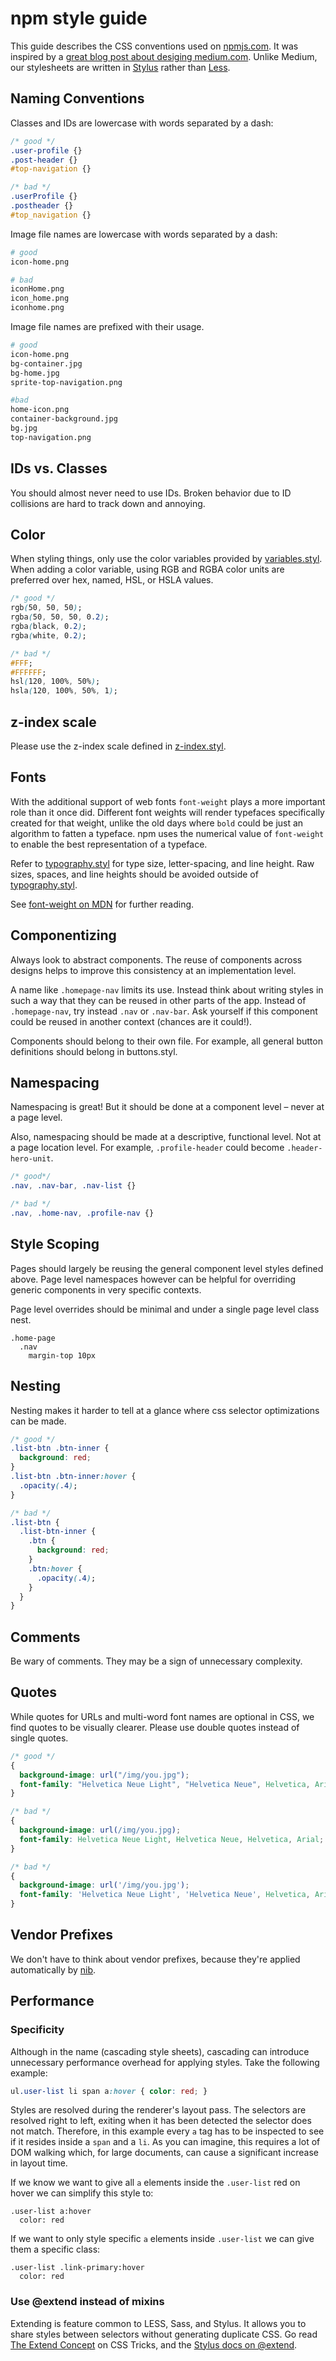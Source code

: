 # npm style guide

This guide describes the CSS conventions used on
[npmjs.com](https://npmjs.com). It was inspired by a [great blog post about desiging
medium.com](https://medium.com/@fat/mediums-css-is-actually-pretty-fucking-good-b8e2a6c78b06).
Unlike Medium, our stylesheets are written in
[Stylus](http://learnboost.github.io/stylus/) rather than
[Less](http://lesscss.org/).  

## Naming Conventions

Classes and IDs are lowercase with words separated by a dash:

```css
/* good */
.user-profile {}
.post-header {}
#top-navigation {}

/* bad */
.userProfile {}
.postheader {}
#top_navigation {}
```

Image file names are lowercase with words separated by a dash:

```sh
# good
icon-home.png

# bad
iconHome.png
icon_home.png
iconhome.png
```

Image file names are prefixed with their usage.

```sh
# good
icon-home.png
bg-container.jpg
bg-home.jpg
sprite-top-navigation.png

#bad
home-icon.png
container-background.jpg
bg.jpg
top-navigation.png
```

## IDs vs. Classes

You should almost never need to use IDs. Broken behavior due to ID
collisions are hard to track down and annoying.

## Color

When styling things, only use the color variables provided by
[variables.styl](/variables.styl). When adding a color variable, using RGB
and RGBA color units are preferred over hex, named, HSL, or HSLA values.

```css
/* good */
rgb(50, 50, 50);
rgba(50, 50, 50, 0.2);
rgba(black, 0.2);
rgba(white, 0.2);

/* bad */
#FFF;
#FFFFFF;
hsl(120, 100%, 50%);
hsla(120, 100%, 50%, 1);
```

## z-index scale

Please use the z-index scale defined in [z-index.styl](/z-index.styl).

## Fonts

With the additional support of web fonts `font-weight` plays a more
important role than it once did. Different font weights will render
typefaces specifically created for that weight, unlike the old days where
`bold` could be just an algorithm to fatten a typeface. npm uses the
numerical value of `font-weight` to enable the best representation of a
typeface.

Refer to [typography.styl](/typography.styl) for type size, letter-spacing, and line height. Raw
sizes, spaces, and line heights should be avoided outside of
[typography.styl](/typography.styl).

See [font-weight on MDN](https://developer.mozilla.org/en/CSS/font-weight) for further
reading.

## Componentizing

Always look to abstract components. The reuse of components across designs helps to improve
this consistency at an implementation level.

A name like `.homepage-nav` limits its use. Instead think about writing
styles in such a way that they can be reused in other parts of the app.
Instead of `.homepage-nav`, try instead `.nav` or `.nav-bar`. Ask yourself
if this component could be reused in another context (chances are it
could!).

Components should belong to their own file. For example, all general
button definitions should belong in buttons.styl.

## Namespacing

Namespacing is great! But it should be done at a component level – never at
a page level.

Also, namespacing should be made at a descriptive, functional level. Not at
a page location level. For example, `.profile-header` could become
`.header-hero-unit`.

```css
/* good*/
.nav, .nav-bar, .nav-list {}

/* bad */
.nav, .home-nav, .profile-nav {}
```

## Style Scoping

Pages should largely be reusing the general component level styles
defined above. Page level namespaces however can be helpful for overriding
generic components in very specific contexts.

Page level overrides should be minimal and under a single page level class
nest.

```stylus
.home-page
  .nav
    margin-top 10px
```

## Nesting

Nesting makes it harder to tell at a glance where css selector optimizations can be made.

```css
/* good */
.list-btn .btn-inner {
  background: red;
}
.list-btn .btn-inner:hover {
  .opacity(.4);
}

/* bad */
.list-btn {
  .list-btn-inner {
    .btn {
      background: red;
    }
    .btn:hover {
      .opacity(.4);
    }
  }
}

```

## Comments

Be wary of comments. They may be a sign of unnecessary complexity.

## Quotes

While quotes for URLs and multi-word font names are optional in CSS, we find quotes to be
visually clearer. Please use double quotes instead of single quotes.

```css
/* good */
{
  background-image: url("/img/you.jpg");
  font-family: "Helvetica Neue Light", "Helvetica Neue", Helvetica, Arial;
}

/* bad */
{
  background-image: url(/img/you.jpg);
  font-family: Helvetica Neue Light, Helvetica Neue, Helvetica, Arial;
}

/* bad */
{
  background-image: url('/img/you.jpg');
  font-family: 'Helvetica Neue Light', 'Helvetica Neue', Helvetica, Arial;
}
```

## Vendor Prefixes

We don't have to think about vendor prefixes, because they're applied
automatically by [nib](http://tj.github.io/nib/).  

## Performance

### Specificity

Although in the name (cascading style sheets), cascading can introduce
unnecessary performance overhead for applying styles. Take the following
example:

```css
ul.user-list li span a:hover { color: red; }
```

Styles are resolved during the renderer's layout pass. The selectors are
resolved right to left, exiting when it has been detected the selector does
not match. Therefore, in this example every `a` tag has to be inspected to see
if it resides inside a `span` and a `li`. As you can imagine, this requires a
lot of DOM walking which, for large documents, can cause a significant
increase in layout time.

If we know we want to give all `a` elements inside the `.user-list` red on
hover we can simplify this style to:

```stylus
.user-list a:hover
  color: red
```

If we want to only style specific `a` elements inside `.user-list` we can
give them a specific class:

```stylus
.user-list .link-primary:hover
  color: red
```

### Use @extend instead of mixins

Extending is feature common to LESS, Sass, and Stylus. It allows you to
share styles between selectors without generating duplicate CSS. Go read
[The Extend Concept](http://css-tricks.com/the-extend-concept/) on CSS
Tricks, and the [Stylus docs on
@extend](http://learnboost.github.io/stylus/docs/extend.html).
